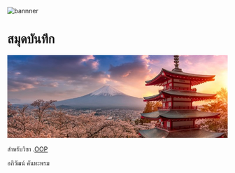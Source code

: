 ![bannner](http://picsum.photos/800/250)

# สมุดบันทึก
![bannner](otddawrc8xqgih9uw7n0.jpg)


สำหรับวิฃา .[OOP](https://wichit2s.github.io)

อภิวัฒน์ คันทะพรม
